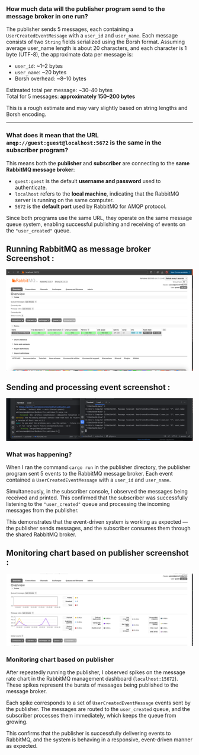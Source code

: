### How much data will the publisher program send to the message broker in one run?

The publisher sends 5 messages, each containing a `UserCreatedEventMessage` with a `user_id` and `user_name`. Each message consists of two `String` fields serialized using the Borsh format. Assuming average user_name length is about 20 characters, and each character is 1 byte (UTF-8), the approximate data per message is:

- `user_id`: ~1–2 bytes
- `user_name`: ~20 bytes
- Borsh overhead: ~8–10 bytes

Estimated total per message: ~30–40 bytes  
Total for 5 messages: **approximately 150–200 bytes**

This is a rough estimate and may vary slightly based on string lengths and Borsh encoding.

---

### What does it mean that the URL `amqp://guest:guest@localhost:5672` is the same in the subscriber program?

This means both the **publisher** and **subscriber** are connecting to the **same RabbitMQ message broker**:

- `guest:guest` is the default **username and password** used to authenticate.
- `localhost` refers to the **local machine**, indicating that the RabbitMQ server is running on the same computer.
- `5672` is the **default port** used by RabbitMQ for AMQP protocol.

Since both programs use the same URL, they operate on the same message queue system, enabling successful publishing and receiving of events on the `"user_created"` queue.

## Running RabbitMQ as message broker Screenshot : 
![img.png](img.png)

## Sending and processing event screenshot :
![img_1.png](img_1.png)

### What was happening?

When I ran the command `cargo run` in the publisher directory, the publisher program sent 5 events to the RabbitMQ message broker. Each event contained a `UserCreatedEventMessage` with a `user_id` and `user_name`.

Simultaneously, in the subscriber console, I observed the messages being received and printed. This confirmed that the subscriber was successfully listening to the `"user_created"` queue and processing the incoming messages from the publisher.

This demonstrates that the event-driven system is working as expected — the publisher sends messages, and the subscriber consumes them through the shared RabbitMQ broker.

## Monitoring chart based on publisher screenshot :
![img_2.png](img_2.png)

### Monitoring chart based on publisher

After repeatedly running the publisher, I observed spikes on the message rate chart in the RabbitMQ management dashboard (`localhost:15672`). These spikes represent the bursts of messages being published to the message broker.

Each spike corresponds to a set of `UserCreatedEventMessage` events sent by the publisher. The messages are routed to the `user_created` queue, and the subscriber processes them immediately, which keeps the queue from growing.

This confirms that the publisher is successfully delivering events to RabbitMQ, and the system is behaving in a responsive, event-driven manner as expected.
